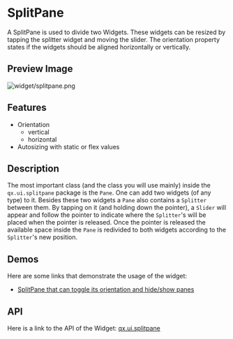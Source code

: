 SplitPane
=========

A SplitPane is used to divide two Widgets. These widgets can be resized by tapping the splitter widget and moving the slider. The orientation property states if the widgets should be aligned horizontally or vertically.

Preview Image
-------------

![widget/splitpane.png](/pages/widget/splitpane.png)

Features
--------

-   Orientation
    -   vertical
    -   horizontal
-   Autosizing with static or flex values

Description
-----------

The most important class (and the class you will use mainly) inside the `qx.ui.splitpane` package is the `Pane`. One can add two widgets (of any type) to it. Besides these two widgets a `Pane` also contains a `Splitter` between them. By tapping on it (and holding down the pointer), a `Slider` will appear and follow the pointer to indicate where the `Splitter`'s will be placed when the pointer is released. Once the pointer is released the available space inside the `Pane` is redivided to both widgets according to the `Splitter`'s new position.

Demos
-----

Here are some links that demonstrate the usage of the widget:

-   [SplitPane that can toggle its orientation and hide/show panes](http://demo.qooxdoo.org/%{version}/demobrowser/index.html#widget-SplitPane.html)

API
---

Here is a link to the API of the Widget:
[qx.ui.splitpane](http://demo.qooxdoo.org/%{version}/apiviewer/index.html#qx.ui.splitpane)
